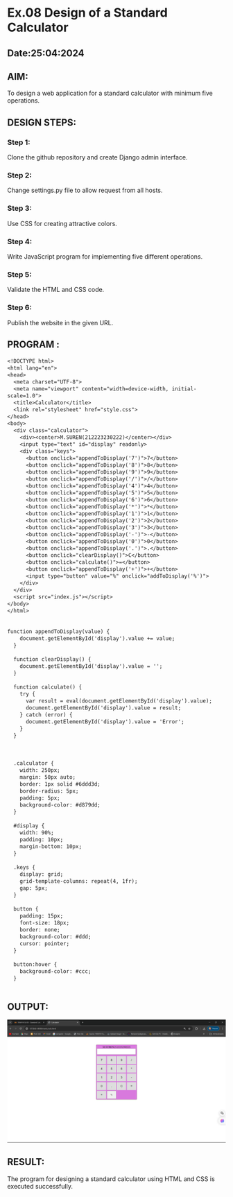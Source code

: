 # Ex.08 Design of a Standard Calculator
## Date:25:04:2024

## AIM:
To design a web application for a standard calculator with minimum five operations.

## DESIGN STEPS:

### Step 1:
Clone the github repository and create Django admin interface.

### Step 2:
Change settings.py file to allow request from all hosts.

### Step 3:
Use CSS for creating attractive colors.

### Step 4:
Write JavaScript program for implementing five different operations.

### Step 5:
Validate the HTML and CSS code.

### Step 6:
Publish the website in the given URL.

## PROGRAM :
```
<!DOCTYPE html>
<html lang="en">
<head>
  <meta charset="UTF-8">
  <meta name="viewport" content="width=device-width, initial-scale=1.0">
  <title>Calculator</title>
  <link rel="stylesheet" href="style.css">
</head>
<body>
  <div class="calculator">
    <div><center>M.SUREN(212223230222)</center></div>
    <input type="text" id="display" readonly>
    <div class="keys">
      <button onclick="appendToDisplay('7')">7</button>
      <button onclick="appendToDisplay('8')">8</button>
      <button onclick="appendToDisplay('9')">9</button>
      <button onclick="appendToDisplay('/')">/</button>
      <button onclick="appendToDisplay('4')">4</button>
      <button onclick="appendToDisplay('5')">5</button>
      <button onclick="appendToDisplay('6')">6</button>
      <button onclick="appendToDisplay('*')">*</button>
      <button onclick="appendToDisplay('1')">1</button>
      <button onclick="appendToDisplay('2')">2</button>
      <button onclick="appendToDisplay('3')">3</button>
      <button onclick="appendToDisplay('-')">-</button>
      <button onclick="appendToDisplay('0')">0</button>
      <button onclick="appendToDisplay('.')">.</button>
      <button onclick="clearDisplay()">C</button>
      <button onclick="calculate()">=</button>
      <button onclick="appendToDisplay('+')">+</button>
      <input type="button" value="%" onclick="addToDisplay('%')">
    </div>
  </div>
  <script src="index.js"></script>
</body>
</html>


function appendToDisplay(value) {
    document.getElementById('display').value += value;
  }
  
  function clearDisplay() {
    document.getElementById('display').value = '';
  }
  
  function calculate() {
    try {
      var result = eval(document.getElementById('display').value);
      document.getElementById('display').value = result;
    } catch (error) {
      document.getElementById('display').value = 'Error';
    }
  }
  


  .calculator {
    width: 250px;
    margin: 50px auto;
    border: 1px solid #6ddd3d;
    border-radius: 5px;
    padding: 5px;
    background-color: #d879dd;
  }
  
  #display {
    width: 90%;
    padding: 10px;
    margin-bottom: 10px;
  }
  
  .keys {
    display: grid;
    grid-template-columns: repeat(4, 1fr);
    gap: 5px;
  }
  
  button {
    padding: 15px;
    font-size: 18px;
    border: none;
    background-color: #ddd;
    cursor: pointer;
  }
  
  button:hover {
    background-color: #ccc;
  }
  
```

## OUTPUT:

![alt text](<Screenshot 2024-05-07 141931.png>)

## RESULT:
The program for designing a standard calculator using HTML and CSS is executed successfully.
